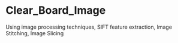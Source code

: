 # Clear_Board_Image
 Using image processing techniques, SIFT feature extraction, Image Stitching, Image Slicing
